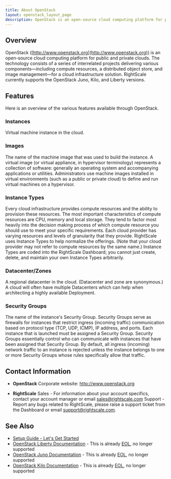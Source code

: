 ```yaml
---
title: About OpenStack
layout: openstack_layout_page
description: OpenStack is an open-source cloud computing platform for public and private clouds. RightScale currently supports the OpenStack Juno, Kilo, and Liberty versions.
---
```


## Overview

OpenStack ([http://www.openstack.org](http://www.openstack.org)) is an open-source cloud computing platform for public and private clouds. The technology consists of a series of interrelated projects delivering various components—including compute resources, a distributed object store, and image management—for a cloud infrastructure solution. RightScale currently supports the OpenStack Juno, Kilo, and Liberty versions.

## Features

Here is an overview of the various features available through OpenStack.

### Instances

Virtual machine instance in the cloud.

### Images

The name of the machine image that was used to build the instance. A virtual image (or virtual appliance, in hypervisor terminology) represents a collection of software: generally an operating system and accompanying applications or utilities. Administrators use machine images installed in virtual environments (such as a public or private cloud) to define and run virtual machines on a hypervisor.

### Instance Types

Every cloud infrastructure provides compute resources and the ability to provision these resources. The most important characteristics of compute resources are CPU, memory and local storage. They tend to factor most heavily into the decision making process of which compute resource you should use to meet your specific requirements. Each cloud provider has varying resources and levels of granularity that they provide. RightScale uses Instance Types to help normalize the offerings.  (Note that your cloud provider may not refer to compute resources by the same name.)  Instance Types are coded into the RightScale Dashboard; you cannot just create, delete, and maintain your own Instance Types arbitrarily.

### Datacenter/Zones

A regional datacenter in the cloud. (Datacenter and zone are synonymous.) A cloud will often have multiple Datacenters which can help when architecting a highly available Deployment.

### Security Groups

The name of the instance's Security Group.  Security Groups serve as firewalls for instances that restrict ingress (incoming traffic) communication based on protocol type (TCP, UDP, ICMP), IP address, and ports.  Each instance that is launched must be assigned a Security Group.  Security Groups essentially control who can communicate with instances that have been assigned that Security Group.   By default, all ingress (incoming) network traffic to an instance is rejected unless the instance belongs to one or more Security Groups whose rules specifically allow that traffic.

## Contact Information

* **OpenStack**
    Corporate website:  http://www.openstack.org

* **RightScale**
    Sales - For information about your account specifics, contact your account manager or email [sales@rightscale.com](mailto:sales@rightscale.com)
    Support - Report any bugs related to RightScale, please raise a support ticket from the Dashboard or email [support@rightscale.com](mailto:support@rightscale.com).

## See Also

* [Setup Guide - Let's Get Started](/clouds/openstack/openstack_setup_guide.html)
* [OpenStack Liberty Documentation](http://docs.openstack.org/liberty/) - This is already [EOL](/faq/end_of_life_end_of_service.html), no longer supported
* [OpenStack Juno Documentation](http://docs.openstack.org/juno/) - This is already [EOL](/faq/end_of_life_end_of_service.html), no longer supported
* [OpenStack Kilo Documentation](http://docs.openstack.org/kilo/) - This is already [EOL](/faq/end_of_life_end_of_service.html), no longer supported